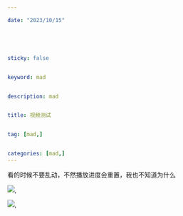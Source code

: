 ```yaml
---

date: "2023/10/15"





sticky: false


keyword: mad


description: mad


title: 视频测试


tag: [mad,]


categories: [mad,]
---
```


看的时候不要乱动，不然播放进度会重置，我也不知道为什么

![](/gif/mad.gif),

![](/gif/冲突世界cg.gif),

